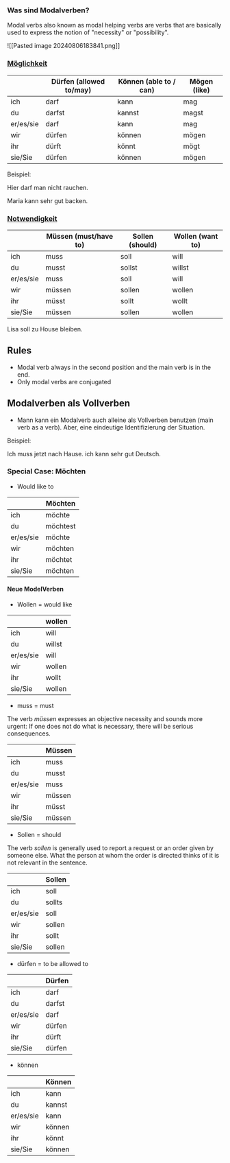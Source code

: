 
### Was sind Modalverben? 
Modal verbs also known as modal helping verbs are verbs that are basically used to express the notion of "necessity" or "possibility".

![[Pasted image 20240806183841.png]]
### [Möglichkeit](obsidian://open?vault=Germanistik&file=Vocabulary%2FW%C3%B6rterbuch)

|           | Dürfen (allowed to/may) | Können (able to / can) | Mögen (like) |
| --------- | ----------------------- | ---------------------- | ------------ |
| ich       | darf                    | kann                   | mag          |
| du        | darfst                  | kannst                 | magst        |
| er/es/sie | darf                    | kann                   | mag          |
| wir       | dürfen                  | können                 | mögen        |
| ihr       | dürft                   | könnt                  | mögt         |
| sie/Sie   | dürfen                  | können                 | mögen        |

Beispiel: 

Hier darf man nicht rauchen. 

Maria kann sehr gut backen.
### [Notwendigkeit](obsidian://open?vault=Germanistik&file=Vocabulary%2FW%C3%B6rterbuch)

|           | Müssen (must/have to) | Sollen (should) | Wollen (want to) |
| --------- | --------------------- | --------------- | ---------------- |
| ich       | muss                  | soll            | will             |
| du        | musst                 | sollst          | willst           |
| er/es/sie | muss                  | soll            | will             |
| wir       | müssen                | sollen          | wollen           |
| ihr       | müsst                 | sollt           | wollt            |
| sie/Sie   | müssen                | sollen          | wollen           |
Lisa soll zu House bleiben. 

## Rules 

+ Modal verb always in the second position and the main verb is in the end. 
+ Only modal verbs are conjugated 

## Modalverben als Vollverben
+ Mann kann ein Modalverb auch alleine als Vollverben benutzen (main verb as a verb). Aber, eine eindeutige Identifizierung der Situation. 

Beispiel: 

Ich muss jetzt nach Hause.
ich kann sehr gut Deutsch. 

### Special Case: Möchten 

+ Would like to 

|           | Möchten  |
| --------- | -------- |
| ich       | möchte   |
| du        | möchtest |
| er/es/sie | möchte   |
| wir       | möchten  |
| ihr       | möchtet  |
| sie/Sie   | möchten  |
#### Neue ModelVerben

+ Wollen = would like 

|           | wollen |
| --------- | ------ |
| ich       | will   |
| du        | willst |
| er/es/sie | will   |
| wir       | wollen |
| ihr       | wollt  |
| sie/Sie   | wollen |

+ muss = must 

The verb _müssen_ expresses an objective necessity and sounds more urgent: If one does not do what is necessary, there will be serious consequences.

|           | Müssen |
| --------- | ------ |
| ich       | muss   |
| du        | musst  |
| er/es/sie | muss   |
| wir       | müssen |
| ihr       | müsst  |
| sie/Sie   | müssen |

+ Sollen = should 

The verb _sollen_ is generally used to report a request or an order given by someone else. What the person at whom the order is directed thinks of it is not relevant in the sentence.

|           | Sollen |
| --------- | ------ |
| ich       | soll   |
| du        | sollts |
| er/es/sie | soll   |
| wir       | sollen |
| ihr       | sollt  |
| sie/Sie   | sollen |
+ dürfen = to be allowed to

|           | Dürfen |
| --------- | ------ |
| ich       | darf   |
| du        | darfst |
| er/es/sie | darf   |
| wir       | dürfen |
| ihr       | dürft  |
| sie/Sie   | dürfen |
+ können

|           | Können |
| --------- | ------ |
| ich       | kann   |
| du        | kannst |
| er/es/sie | kann   |
| wir       | können |
| ihr       | könnt  |
| sie/Sie   | können |